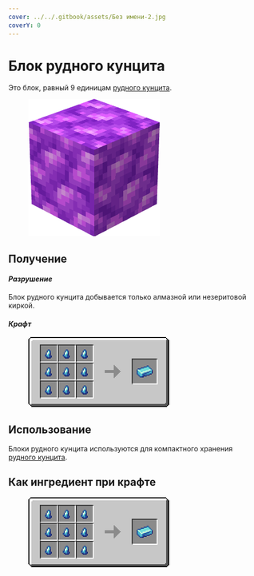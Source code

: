 ```yaml
---
cover: ../../.gitbook/assets/Без имени-2.jpg
coverY: 0
---
```


# Блок рудного кунцита

Это блок, равный 9 единицам [рудного кунцита](../materialy/metally-i-mineraly/rudnyi-kuncit.md).

<figure><img src="../../.gitbook/assets/raw_pink_ore_block (1).png" alt=""><figcaption></figcaption></figure>

## Получение

#### _Разрушение_

Блок рудного кунцита добывается только алмазной или незеритовой киркой.

#### _Крафт_

<figure><img src="../../.gitbook/assets/Новый проект.png" alt=""><figcaption></figcaption></figure>

## Использование

Блоки рудного кунцита используются для компактного хранения [рудного кунцита](../materialy/metally-i-mineraly/rudnyi-kuncit.md).

## Как ингредиент при крафте

<figure><img src="../../.gitbook/assets/Новый проект.png" alt=""><figcaption></figcaption></figure>
